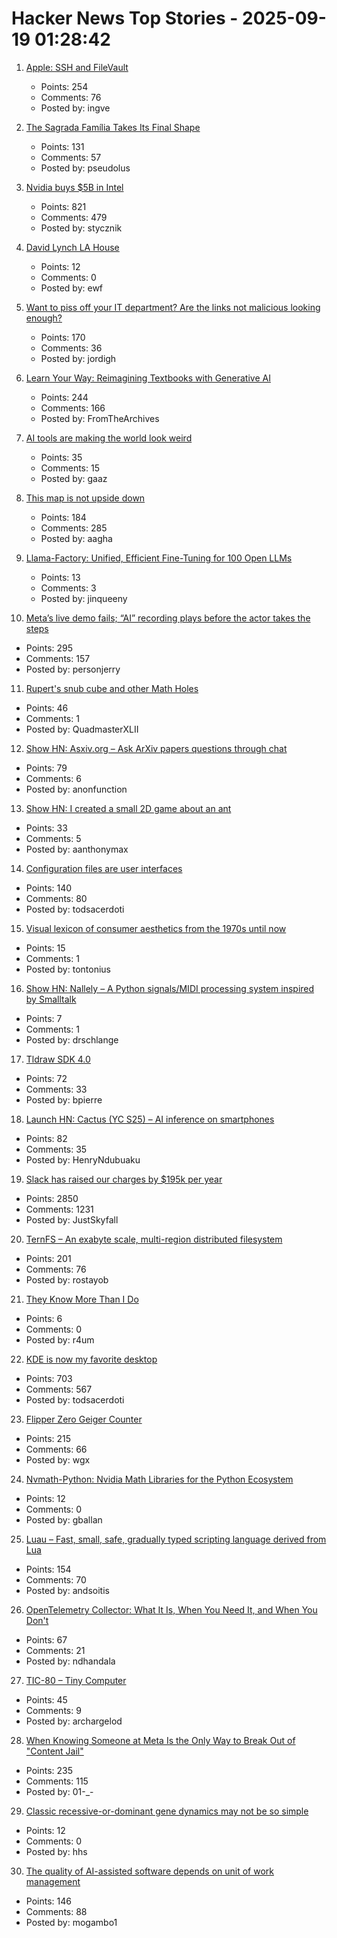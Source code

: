 # Hacker News Top Stories - 2025-09-19 01:28:42

1. [Apple: SSH and FileVault](https://keith.github.io/xcode-man-pages/apple_ssh_and_filevault.7.html)
   - Points: 254
   - Comments: 76
   - Posted by: ingve

2. [The Sagrada Família Takes Its Final Shape](https://www.newyorker.com/magazine/2025/09/22/is-the-sagrada-familia-a-masterpiece-or-kitsch)
   - Points: 131
   - Comments: 57
   - Posted by: pseudolus

3. [Nvidia buys $5B in Intel](https://www.tomshardware.com/pc-components/cpus/nvidia-and-intel-announce-jointly-developed-intel-x86-rtx-socs-for-pcs-with-nvidia-graphics-also-custom-nvidia-data-center-x86-processors-nvidia-buys-usd5-billion-in-intel-stock-in-seismic-deal)
   - Points: 821
   - Comments: 479
   - Posted by: stycznik

4. [David Lynch LA House](https://www.wallpaper.com/design-interiors/david-lynch-house-los-angeles-for-sale)
   - Points: 12
   - Comments: 0
   - Posted by: ewf

5. [Want to piss off your IT department? Are the links not malicious looking enough?](https://phishyurl.com/)
   - Points: 170
   - Comments: 36
   - Posted by: jordigh

6. [Learn Your Way: Reimagining Textbooks with Generative AI](https://research.google/blog/learn-your-way-reimagining-textbooks-with-generative-ai/)
   - Points: 244
   - Comments: 166
   - Posted by: FromTheArchives

7. [AI tools are making the world look weird](https://strat7.com/blogs/weird-in-weird-out/)
   - Points: 35
   - Comments: 15
   - Posted by: gaaz

8. [This map is not upside down](https://www.maps.com/this-map-is-not-upside-down/)
   - Points: 184
   - Comments: 285
   - Posted by: aagha

9. [Llama-Factory: Unified, Efficient Fine-Tuning for 100 Open LLMs](https://github.com/hiyouga/LLaMA-Factory)
   - Points: 13
   - Comments: 3
   - Posted by: jinqueeny

10. [Meta’s live demo fails; “AI” recording plays before the actor takes the steps](https://www.reddit.com/r/LivestreamFail/comments/1nkbig7/metas_live_staged_demo_fails_the_ai_recording/)
   - Points: 295
   - Comments: 157
   - Posted by: personjerry

11. [Rupert's snub cube and other Math Holes](http://tom7.org/ruperts/)
   - Points: 46
   - Comments: 1
   - Posted by: QuadmasterXLII

12. [Show HN: Asxiv.org – Ask ArXiv papers questions through chat](https://asxiv.org/)
   - Points: 79
   - Comments: 6
   - Posted by: anonfunction

13. [Show HN: I created a small 2D game about an ant](https://aanthonymax.github.io/ant-and-apples/)
   - Points: 33
   - Comments: 5
   - Posted by: aanthonymax

14. [Configuration files are user interfaces](https://ochagavia.nl/blog/configuration-files-are-user-interfaces/)
   - Points: 140
   - Comments: 80
   - Posted by: todsacerdoti

15. [Visual lexicon of consumer aesthetics from the 1970s until now](https://cari.institute/)
   - Points: 15
   - Comments: 1
   - Posted by: tontonius

16. [Show HN: Nallely – A Python signals/MIDI processing system inspired by Smalltalk](https://dr-schlange.github.io/nallely-midi/)
   - Points: 7
   - Comments: 1
   - Posted by: drschlange

17. [Tldraw SDK 4.0](https://tldraw.dev/blog/tldraw-sdk-4-0)
   - Points: 72
   - Comments: 33
   - Posted by: bpierre

18. [Launch HN: Cactus (YC S25) – AI inference on smartphones](https://github.com/cactus-compute/cactus)
   - Points: 82
   - Comments: 35
   - Posted by: HenryNdubuaku

19. [Slack has raised our charges by $195k per year](https://skyfall.dev/posts/slack)
   - Points: 2850
   - Comments: 1231
   - Posted by: JustSkyfall

20. [TernFS – An exabyte scale, multi-region distributed filesystem](https://www.xtxmarkets.com/tech/2025-ternfs/)
   - Points: 201
   - Comments: 76
   - Posted by: rostayob

21. [They Know More Than I Do](https://www.cybadger.com/they-know-more-than-i-do-managing-an-expert-team-when-you-cant-do-their-jobs/)
   - Points: 6
   - Comments: 0
   - Posted by: r4um

22. [KDE is now my favorite desktop](https://kokada.dev/blog/kde-is-now-my-favorite-desktop/)
   - Points: 703
   - Comments: 567
   - Posted by: todsacerdoti

23. [Flipper Zero Geiger Counter](https://kasiin.top/blog/2025-08-04-flipper_zero_geiger_counter_module/)
   - Points: 215
   - Comments: 66
   - Posted by: wgx

24. [Nvmath-Python: Nvidia Math Libraries for the Python Ecosystem](https://github.com/NVIDIA/nvmath-python)
   - Points: 12
   - Comments: 0
   - Posted by: gballan

25. [Luau – Fast, small, safe, gradually typed scripting language derived from Lua](https://luau.org/)
   - Points: 154
   - Comments: 70
   - Posted by: andsoitis

26. [OpenTelemetry Collector: What It Is, When You Need It, and When You Don't](https://oneuptime.com/blog/post/2025-09-18-what-is-opentelemetry-collector-and-why-use-one/view)
   - Points: 67
   - Comments: 21
   - Posted by: ndhandala

27. [TIC-80 – Tiny Computer](https://tic80.com/)
   - Points: 45
   - Comments: 9
   - Posted by: archargelod

28. [When Knowing Someone at Meta Is the Only Way to Break Out of "Content Jail"](https://www.eff.org/pages/when-knowing-someone-meta-only-way-break-out-content-jail)
   - Points: 235
   - Comments: 115
   - Posted by: 01-_-

29. [Classic recessive-or-dominant gene dynamics may not be so simple](https://news.stanford.edu/stories/2025/09/classic-recessive-dominant-gene-dynamics-pesticide-resistance-research)
   - Points: 12
   - Comments: 0
   - Posted by: hhs

30. [The quality of AI-assisted software depends on unit of work management](https://blog.nilenso.com/blog/2025/09/15/ai-unit-of-work/)
   - Points: 146
   - Comments: 88
   - Posted by: mogambo1

